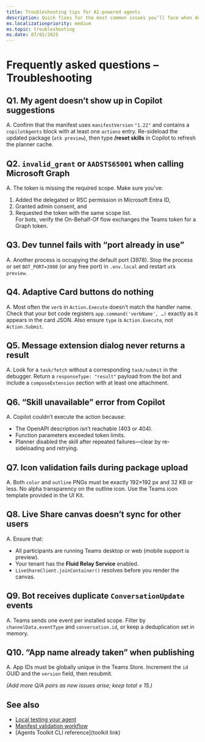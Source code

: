 ```yaml
---
title: Troubleshooting tips for AI-powered agents  
description: Quick fixes for the most common issues you’ll face when developing, debugging, and publishing Microsoft Teams agents.  
ms.localizationpriority: medium  
ms.topic: troubleshooting  
ms.date: 07/02/2025  
---
```

# Frequently asked questions – Troubleshooting  

## Q1. My agent doesn’t show up in Copilot suggestions  

A. Confirm that the manifest uses `manifestVersion` `"1.22"` and contains a `copilotAgents` block with at least one `actions` entry. Re-sideload the updated package (`atk preview`), then type **/reset skills** in Copilot to refresh the planner cache.

## Q2. `invalid_grant` or `AADSTS65001` when calling Microsoft Graph  

A. The token is missing the required scope. Make sure you've:  

1. Added the delegated or RSC permission in Microsoft Entra ID,  
2. Granted admin consent, and  
3. Requested the token with the same scope list.  
For bots, verify the On-Behalf-Of flow exchanges the Teams token for a Graph token.

## Q3. Dev tunnel fails with “port already in use”  

A. Another process is occupying the default port (3978). Stop the process or set `BOT_PORT=3980` (or any free port) in `.env.local` and restart `atk preview`.

## Q4. Adaptive Card buttons do nothing  

A. Most often the `verb` in `Action.Execute` doesn’t match the handler name. Check that your bot code registers `app.command('verbName', …)` exactly as it appears in the card JSON. Also ensure `type` is `Action.Execute`, not `Action.Submit`.

## Q5. Message extension dialog never returns a result  

A. Look for a `task/fetch` without a corresponding `task/submit` in the debugger. Return a `responseType: "result"` payload from the bot and include a `composeExtension` section with at least one attachment.

## Q6. “Skill unavailable” error from Copilot  

A. Copilot couldn’t execute the action because:  

- The OpenAPI description isn’t reachable (403 or 404).  
- Function parameters exceeded token limits.  
- Planner disabled the skill after repeated failures—clear by re-sideloading and retrying.

## Q7. Icon validation fails during package upload  

A. Both `color` and `outline` PNGs must be exactly 192×192 px and 32 KB or less. No alpha transparency on the outline icon. Use the Teams icon template provided in the UI Kit.

## Q8. Live Share canvas doesn’t sync for other users  

A. Ensure that:  

- All participants are running Teams desktop or web (mobile support is preview).  
- Your tenant has the **Fluid Relay Service** enabled.  
- `LiveShareClient.joinContainer()` resolves before you render the canvas.

## Q9. Bot receives duplicate `ConversationUpdate` events  

A. Teams sends one event per installed scope. Filter by `channelData.eventType` and `conversation.id`, or keep a deduplication set in memory.

## Q10. “App name already taken” when publishing  

A. App IDs must be globally unique in the Teams Store. Increment the `id` GUID and the `version` field, then resubmit.

*(Add more Q/A pairs as new issues arise; keep total ≤ 15.)*

## See also  

- [Local testing your agent](local-testing-your-agent.md)  
- [Manifest validation workflow](manifest-validation-workflow.md)  
- [Agents Toolkit CLI reference](toolkit link)

